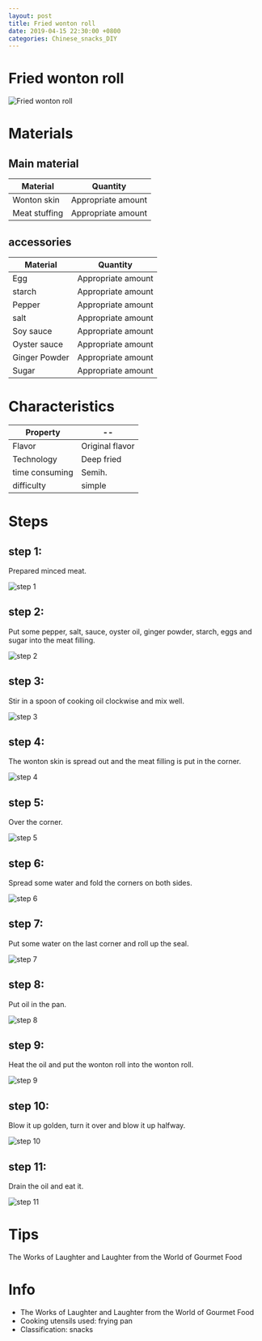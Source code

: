 ```yaml
---
layout: post
title: Fried wonton roll
date: 2019-04-15 22:30:00 +0800
categories: Chinese_snacks_DIY
---
```


# Fried wonton roll

![Fried wonton roll]({{site.baseurl}}/img/400527/400527.jpg)

# Materials


## Main material

Material|Quantity
--|--
Wonton skin|Appropriate amount
Meat stuffing|Appropriate amount

## accessories

Material|Quantity
--|--
Egg|Appropriate amount
starch|Appropriate amount
Pepper|Appropriate amount
salt|Appropriate amount
Soy sauce|Appropriate amount
Oyster sauce|Appropriate amount
Ginger Powder|Appropriate amount
Sugar|Appropriate amount

# Characteristics

Property|--
--|--
Flavor|Original flavor
Technology|Deep fried
time consuming|Semih.
difficulty|simple

# Steps

## step 1:

Prepared minced meat.

![step 1]({{site.baseurl}}/img/400527/1.jpg)

## step 2:

Put some pepper, salt, sauce, oyster oil, ginger powder, starch, eggs and sugar into the meat filling.

![step 2]({{site.baseurl}}/img/400527/2.jpg)

## step 3:

Stir in a spoon of cooking oil clockwise and mix well.

![step 3]({{site.baseurl}}/img/400527/3.jpg)

## step 4:

The wonton skin is spread out and the meat filling is put in the corner.

![step 4]({{site.baseurl}}/img/400527/4.jpg)

## step 5:

Over the corner.

![step 5]({{site.baseurl}}/img/400527/5.jpg)

## step 6:

Spread some water and fold the corners on both sides.

![step 6]({{site.baseurl}}/img/400527/6.jpg)

## step 7:

Put some water on the last corner and roll up the seal.

![step 7]({{site.baseurl}}/img/400527/7.jpg)

## step 8:

Put oil in the pan.

![step 8]({{site.baseurl}}/img/400527/8.jpg)

## step 9:

Heat the oil and put the wonton roll into the wonton roll.

![step 9]({{site.baseurl}}/img/400527/9.jpg)

## step 10:

Blow it up golden, turn it over and blow it up halfway.

![step 10]({{site.baseurl}}/img/400527/10.jpg)

## step 11:

Drain the oil and eat it.

![step 11]({{site.baseurl}}/img/400527/11.jpg)

# Tips

The Works of Laughter and Laughter from the World of Gourmet Food

# Info

- The Works of Laughter and Laughter from the World of Gourmet Food
- Cooking utensils used: frying pan
- Classification: snacks